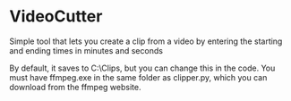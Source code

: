 # VideoCutter
Simple tool that lets you create a clip from a video by entering the starting and ending times in minutes and seconds

By default, it saves to C:\Clips, but you can change this in the code. You must have ffmpeg.exe in the same folder as clipper.py, which you can download from the ffmpeg website.
